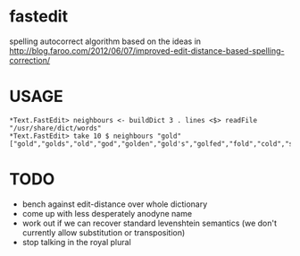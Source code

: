fastedit
========

spelling autocorrect algorithm based on the ideas in
http://blog.faroo.com/2012/06/07/improved-edit-distance-based-spelling-correction/


USAGE
=====

```
*Text.FastEdit> neighbours <- buildDict 3 . lines <$> readFile "/usr/share/dict/words"
*Text.FastEdit> take 10 $ neighbours "gold"
["gold","golds","old","god","golden","gold's","golfed","fold","cold","sold"]
````

TODO
====

* bench against edit-distance over whole dictionary
* come up with less desperately anodyne name
* work out if we can recover standard levenshtein semantics (we don't
  currently allow substitution or transposition)
* stop talking in the royal plural
